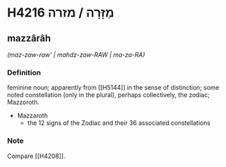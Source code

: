 # H4216 מַזָּרָה / מזרה

## mazzârâh

_(maz-zaw-raw' | mahdz-zaw-RAW | ma-za-RA)_

### Definition

feminine noun; apparently from [[H5144]] in the sense of distinction; some noted constellation (only in the plural), perhaps collectively, the zodiac; Mazzoroth.

- Mazzaroth
    - the 12 signs of the Zodiac and their 36 associated constellations


### Note

Compare [[H4208]].

